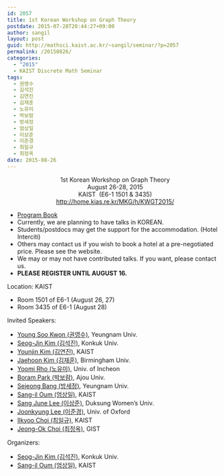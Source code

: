 ```yaml
---
id: 2057
title: 1st Korean Workshop on Graph Theory
postdate: 2015-07-28T20:44:27+09:00
author: sangil
layout: post
guid: http://mathsci.kaist.ac.kr/~sangil/seminar/?p=2057
permalink: /20150826/
categories:
  - "2015"
  - KAIST Discrete Math Seminar
tags:
  - 권영수
  - 김석진
  - 김연진
  - 김재훈
  - 노유미
  - 박보람
  - 방세정
  - 엄상일
  - 이상준
  - 이준경
  - 최일규
  - 최정옥
date: 2015-08-26
---
```

<div style="text-align: center;">
  1st Korean Workshop on Graph Theory
</div>

<div style="text-align: center;">
  August 26-28, 2015
</div>

<div style="text-align: center;">
  KAIST  (E6-1 1501 & 3435)
</div>

<div style="text-align: center;">
  <a href="http://home.kias.re.kr/MKG/h/KWGT2015/" target="_blank">http://home.kias.re.kr/MKG/h/KWGT2015/</a>
</div>

<div>
  <ul>
    <li>
      <a href="http://mathsci.kaist.ac.kr/~sangil/seminar/wp-content/uploads/2015/07/index.pdf">Program Book</a>
    </li>
    <li>
      Currently, we are planning to have talks in KOREAN.
    </li>
    <li>
      Students/postdocs may get the support for the accommodation. (Hotel Interciti)
    </li>
    <li>
      Others may contact us if you wish to book a hotel at a pre-negotiated price. Please see the website.
    </li>
    <li>
      We may or may not have contributed talks. If you want, please contact us.
    </li>
    <li>
      <b>PLEASE REGISTER UNTIL AUGUST 16.</b>
    </li>
  </ul>
</div>

<div>
  Location: KAIST
</div>

  * Room 1501 of E6-1 (August 26, 27)
  * Room 3435 of E6-1 (August 28)

<div>
  Invited Speakers:
</div>

  * [Young Soo Kwon (권영수)](http://math.yu.ac.kr/math/sub01_b.htm), Yeungnam Univ.
  * [Seog-Jin Kim (김석진)](http://home.konkuk.ac.kr/~skim12/), Konkuk Univ.
  * [Younjin Kim (김연진)](http://mathsci.kaist.ac.kr/~younjin/), KAIST
  * [Jaehoon Kim (김재훈)](http://web.mat.bham.ac.uk/~kimjs/), Birmingham Univ.
  * [Yoomi Rho (노유미)](http://www.inu.ac.kr/user/indexSub.do?codyMenuSeq=104364&siteId=isu&dum=dum&command=empDetail&empNum=23006&empSearchTab=01&deptCode=&siteId=isu), Univ. of Incheon
  * [Boram Park (박보람)](https://sites.google.com/site/borampark22/), Ajou Univ.
  * [Sejeong Bang (방세정)](http://math.yu.ac.kr/math/sub01_b.htm), Yeungnam Univ.
  * [Sang-il Oum (엄상일)](/~sangil/), KAIST
  * [Sang June Lee (이상준)](https://sites.google.com/site/sjlee242/), Duksung Women&#8217;s Univ.
  * [Joonkyung Lee (이준경)](http://www.maths.ox.ac.uk/node/23370), Univ. of Oxford
  * [Ilkyoo Choi (최일규)](http://mathsci.kaist.ac.kr/~ilkyoo/), KAIST
  * [Jeong-Ok Choi (최정옥)](https://college.gist.ac.kr/profile_en/basic_cjo.html), GIST

<div>
  Organizers:
</div>

  * [Seog-Jin Kim (김석진)](http://home.konkuk.ac.kr/~skim12/), Konkuk Univ.
  * [Sang-il Oum (엄상일)](/~sangil/), KAIST